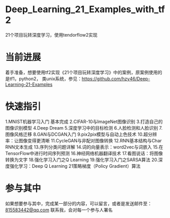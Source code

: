 # Deep_Learning_21_Examples_with_tf2
21个项目玩转深度学习，使用tendorflow2实现

# 当前进展
着手准备，想要使用tf2实现《21个项目玩转深度学习》中的案例，原案例使用的是tf1，python2， 类unix系统，参见：https://github.com/hzy46/Deep-Learning-21-Examples

# 快速指引
1.MNIST机器学习入门
  基本完成
2.CIFAR-10与ImageNet图像识别
3.打造自己的图像识别模型
4.Deep Dream
5.深度学习中的目标检测
6.人脸检测和人脸识别
7.图像风格迁移
8.GAN与DCGAN入门
9.pix2pix模型与自动上色技术
10.超分辨率：让图像变得更清晰
11.CycleGAN与非配对图像转换
12.RNN基本结构与Char RNN文本生成
13.序列分类问题详解
14.词的向量表示：word2vec与词嵌入
15.在TensorFlow中进行时间序列预测
16.神经网络机器翻译技术
17.看图说话：将图像转换为文字
18.强化学习入门之Q Learning
19.强化学习入门之SARSA算法
20.深度强化学习：Deep Q Learning
21策略梯度（Policy Gradient）算法

# 参与其中
如果想要参与其中，完成某一部分的内容，可以留言，或者是发送邮件至：815583442@qq.com 联系我，会对每一个参与人署名
